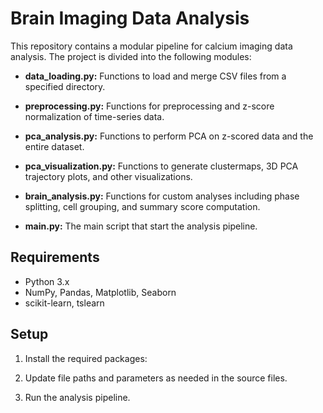 # Brain Imaging Data Analysis

This repository contains a modular pipeline for calcium imaging data analysis. The project is divided into the following modules:

- **data_loading.py:**
  Functions to load and merge CSV files from a specified directory.

- **preprocessing.py:**
  Functions for preprocessing and z-score normalization of time-series data.

- **pca_analysis.py:**
  Functions to perform PCA on z-scored data and the entire dataset.

- **pca_visualization.py:**
  Functions to generate clustermaps, 3D PCA trajectory plots, and other visualizations.

- **brain_analysis.py:**
  Functions for custom analyses including phase splitting, cell grouping, and summary score computation.

- **main.py:**
  The main script that start the analysis pipeline.

## Requirements

- Python 3.x
- NumPy, Pandas, Matplotlib, Seaborn
- scikit-learn, tslearn

## Setup

1. Install the required packages:
    
2. Update file paths and parameters as needed in the source files.

3. Run the analysis pipeline.  
